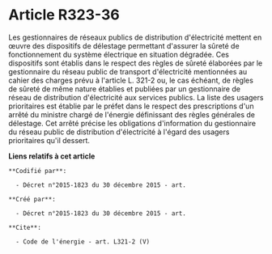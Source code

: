 # Article R323-36

Les gestionnaires de réseaux publics de distribution d'électricité mettent en œuvre des dispositifs de délestage permettant
d'assurer la sûreté de fonctionnement du système électrique en situation dégradée. Ces dispositifs sont établis dans le
respect des règles de sûreté élaborées par le gestionnaire du réseau public de transport d'électricité mentionnées au cahier
des charges prévu à l'article L. 321-2 ou, le cas échéant, de règles de sûreté de même nature établies et publiées par un
gestionnaire de réseau de distribution d'électricité aux services publics. La liste des usagers prioritaires est établie par
le préfet dans le respect des prescriptions d'un arrêté du ministre chargé de l'énergie définissant des règles générales de
délestage. Cet arrêté précise les obligations d'information du gestionnaire du réseau public de distribution d'électricité à
l'égard des usagers prioritaires qu'il dessert.

**Liens relatifs à cet article**

	**Codifié par**:

	  - Décret n°2015-1823 du 30 décembre 2015 - art.

	**Créé par**:

	  - Décret n°2015-1823 du 30 décembre 2015 - art.

	**Cite**:

	  - Code de l'énergie - art. L321-2 (V)
